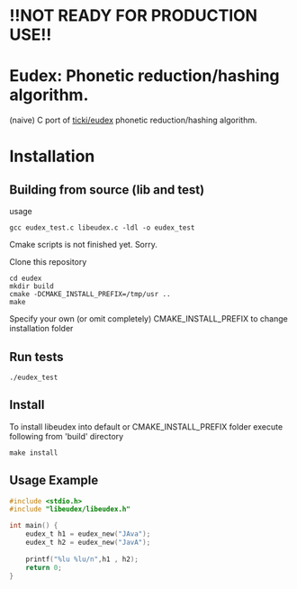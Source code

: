 # !!NOT READY FOR PRODUCTION USE!!
# Eudex: Phonetic reduction/hashing algorithm.
(naive) C port of [ticki/eudex](https://github.com/ticki/eudex) phonetic reduction/hashing algorithm.


# Installation
## Building from source (lib and test)

usage
```
gcc eudex_test.c libeudex.c -ldl -o eudex_test
```

Cmake scripts is not finished yet. Sorry.

Clone this repository
```
cd eudex
mkdir build
cmake -DCMAKE_INSTALL_PREFIX=/tmp/usr ..
make
```

Specify your own (or omit completely) CMAKE_INSTALL_PREFIX to change installation folder

## Run tests
```
./eudex_test
```

## Install
To install libeudex into default or CMAKE_INSTALL_PREFIX folder execute following from 'build' directory
```
make install
```

## Usage Example

```c
#include <stdio.h>
#include "libeudex/libeudex.h"

int main() {
    eudex_t h1 = eudex_new("JAva");
    eudex_t h2 = eudex_new("JavA");
    
    printf("%lu %lu/n",h1 , h2);
    return 0;
}
```
